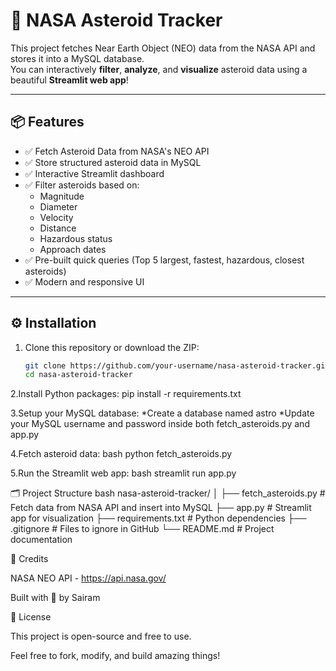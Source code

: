 # 🚀 NASA Asteroid Tracker

This project fetches Near Earth Object (NEO) data from the NASA API and stores it into a MySQL database.  
You can interactively **filter**, **analyze**, and **visualize** asteroid data using a beautiful **Streamlit web app**!

---

## 📦 Features

- ✅ Fetch Asteroid Data from NASA's NEO API
- ✅ Store structured asteroid data in MySQL
- ✅ Interactive Streamlit dashboard
- ✅ Filter asteroids based on:
  - Magnitude
  - Diameter
  - Velocity
  - Distance
  - Hazardous status
  - Approach dates
- ✅ Pre-built quick queries (Top 5 largest, fastest, hazardous, closest asteroids)
- ✅ Modern and responsive UI

---

## ⚙️ Installation

1. Clone this repository or download the ZIP:
   ```bash
   git clone https://github.com/your-username/nasa-asteroid-tracker.git
   cd nasa-asteroid-tracker
2.Install Python packages:
pip install -r requirements.txt

3.Setup your MySQL database:
*Create a database named astro
*Update your MySQL username and password inside both fetch_asteroids.py and app.py

4.Fetch asteroid data:
bash
python fetch_asteroids.py

5.Run the Streamlit web app:
bash
streamlit run app.py

🗂 Project Structure
bash
nasa-asteroid-tracker/
│
├── fetch_asteroids.py   # Fetch data from NASA API and insert into MySQL
├── app.py               # Streamlit app for visualization
├── requirements.txt     # Python dependencies
├── .gitignore           # Files to ignore in GitHub
└── README.md            # Project documentation

🚀 Credits

NASA NEO API - https://api.nasa.gov/

Built with 💖 by Sairam

📜 License

This project is open-source and free to use.

Feel free to fork, modify, and build amazing things!
